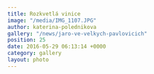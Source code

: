 ```yaml
---
title: Rozkvetlá vinice
image: "/media/IMG_1107.JPG"
author: katerina-polednikova
gallery: "/news/jaro-ve-velkych-pavlovicich"
position: 25
date: 2016-05-29 06:13:14 +0000
category: gallery
layout: photo
---
```

